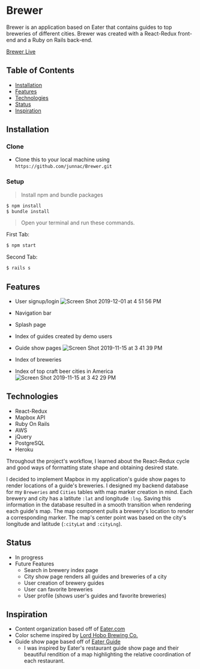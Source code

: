 # Brewer

Brewer is an application based on Eater that contains guides to top breweries of different cities. Brewer was created with a React-Redux front-end and a Ruby on Rails back-end.

<a href="https://junnac-brewer.herokuapp.com/#/">Brewer Live</a>

## Table of Contents

* [Installation](#installation)
* [Features](#features)
* [Technologies](#technologies)
* [Status](#status)
* [Inspiration](#inspiration)

## <a name="Installation">Installation</a>
### Clone
* Clone this to your local machine using `https://github.com/junnac/Brewer.git`
### Setup
> Install npm and bundle packages
```sh
$ npm install
$ bundle install
```

> Open your terminal and run these commands.

First Tab:
```sh
$ npm start
```

Second Tab:
```sh
$ rails s
```

## <a name="features">Features</a>
* User signup/login
![Screen Shot 2019-12-01 at 4 51 56 PM](https://user-images.githubusercontent.com/32081352/69923586-e92eec00-145a-11ea-90bd-662b4399c75a.png)
* Navigation bar
* Splash page
* Index of guides created by demo users
* Guide show pages
![Screen Shot 2019-11-15 at 3 41 39 PM](https://user-images.githubusercontent.com/32081352/69923551-a9680480-145a-11ea-9dd2-d0e120b39bdb.png)

* Index of breweries
* Index of top craft beer cities in America
![Screen Shot 2019-11-15 at 3 42 29 PM](https://user-images.githubusercontent.com/32081352/69923552-a9680480-145a-11ea-9c72-8f831b93dd28.png)

## <a name="technologies">Technologies</a>
* React-Redux
* Mapbox API
* Ruby On Rails
* AWS
* jQuery
* PostgreSQL
* Heroku

Throughout the project's workflow, I learned about the <a name="react-redux">React-Redux</a> cycle and good ways of formatting state shape and obtaining desired state.

I decided to implement Mapbox in my application's guide show pages to render locations of a guide's breweries. I designed my backend database for my `Breweries` and `Cities` tables with map marker creation in mind. Each brewery and city has a latitute `:lat` and longitude `:lng`.  Saving this information in the database resulted in a smooth transition when rendering each guide's map. The map component pulls a brewery's location to render a corresponding marker. The map's center point was based on the city's longitude and latitude (`:cityLat` and `:cityLng`).

## <a name="status">Status</a>
* In progress
* Future Features
  * Search in brewery index page
  * City show page renders all guides and breweries of a city
  * User creation of brewery guides
  * User can favorite breweries
  * User profile (shows user's guides and favorite breweries)

## <a name="inspiration">Inspiration</a>
* Content organization based off of <a href="https://www.eater.com/">Eater.com</a>
* Color scheme inspired by <a href="https://lordhobobrewing.com/">Lord Hobo Brewing Co.</a>
* Guide show page based off of <a href="https://www.eater.com/maps/best-sao-paulo-restaurants">Eater Guide</a>
  * I was inspired by Eater's restaurant guide show page and their beautiful rendition of a map highlighting the relative coordination of each restaurant.
